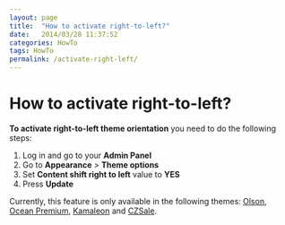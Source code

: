 ```yaml
---
layout: page
title:  "How to activate right-to-left?"
date:   2014/03/28 11:37:52
categories: HowTo
tags: HowTo
permalink: /activate-right-left/
---
```

# How to activate right-to-left?

**To activate right-to-left theme orientation** you need to do the following steps: 

1. Log in and go to your **Admin Panel** 
2. Go to **Appearance** > **Theme options** 
3. Set **Content shift right to left** value to **YES** 
4. Press **Update** 

Currently, this feature is only available in the following themes: 
[Olson](http://market.open-classifieds.com/themes/olson.html), 
[Ocean Premium](http://market.open-classifieds.com/themes/ocean.html), 
[Kamaleon](http://market.open-classifieds.com/themes/kamaleon.html) and 
[CZSale](http://market.open-classifieds.com/themes/czsale.html).


<!--title: How to activate right-to-left?
link: http://open-classifieds.com/2014/03/28/activate-right-left/
author: Kinan
description: 
post_id: 12556
created: 2014/03/28 12:37:52
created_gmt: 2014/03/28 11:37:52
comment_status: open
post_name: activate-right-left
status: publish
post_type: post-->
